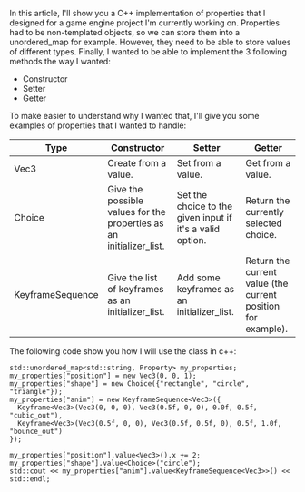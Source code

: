 In this article, I'll show you a C++ implementation of properties that I designed for a game
engine project I'm currently working on. Properties had to be non-templated objects, so we can
store them into a unordered_map for example. However, they need to be able to store values of
different types. Finally, I wanted to be able to implement the 3 following methods the way I wanted:

- Constructor
- Setter
- Getter

To make easier to understand why I wanted that, I'll give you some examples of properties
that I wanted to handle:

| Type	            | Constructor	                                                      | Setter	                                                  | Getter                                                       |
| ----------------- | ------------------------------------------------------------------- | --------------------------------------------------------- | -------------------------------------------------------------|
| Vec3	            | Create from a value.	                                              | Set from a value.	                                      | Get from a value.                                            |
| Choice	        | Give the possible values for the properties as an initializer_list. |	Set the choice to the given input if it's a valid option. | Return the currently selected choice.                        |
| KeyframeSequence	| Give the list of keyframes as an initializer_list.          	      | Add some keyframes as an initializer_list.                | Return the current value (the current position for example). |


The following code show you how I will use the class in c++:

```
std::unordered_map<std::string, Property> my_properties;
my_properties["position"] = new Vec3(0, 0, 1);
my_properties["shape"] = new Choice({"rectangle", "circle", "triangle"});
my_properties["anim"] = new KeyframeSequence<Vec3>({
  Keyframe<Vec3>(Vec3(0, 0, 0), Vec3(0.5f, 0, 0), 0.0f, 0.5f, "cubic_out"),
  Keyframe<Vec3>(Vec3(0.5f, 0, 0), Vec3(0.5f, 0.5f, 0), 0.5f, 1.0f, "bounce_out")
});

my_properties["position"].value<Vec3>().x += 2;
my_properties["shape"].value<Choice>("circle");
std::cout << my_properties["anim"].value<KeyframeSequence<Vec3>>() << std::endl;
```